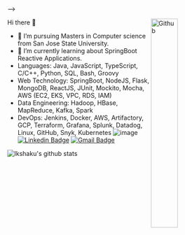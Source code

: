 <!-- ### Hi there 👋

<!--
**ikshaku/ikshaku** is a ✨ _special_ ✨ repository because its `README.md` (this file) appears on your GitHub profile.

Here are some ideas to get you started:

- 🔭 I’m currently working on ...
- 🌱 I’m currently learning ...
- 👯 I’m looking to collaborate on ...
- 🤔 I’m looking for help with ...
- 💬 Ask me about ...
- 📫 How to reach me: ...
- 😄 Pronouns: ...
- ⚡ Fun fact: ...
--> -->

Hi there 👋
<img width="35%" align="right" alt="Github" src="https://user-images.githubusercontent.com/48678280/88862734-4903af80-d201-11ea-968b-9c939d88a37c.gif" />

- 🔭 I’m  pursuing Masters in Computer science from San Jose State University.
- 🌱 I’m currently learning about SpringBoot Reactive Applications.
- Languages: Java, JavaScript, TypeScript, C/C++, Python, SQL, Bash, Groovy                                                                                    
- Web Technology: SpringBoot, NodeJS, Flask, MongoDB, ReactJS, JUnit, Mockito, Mocha, AWS (EC2, EKS, VPC, RDS, IAM)
- Data Engineering: Hadoop, HBase, MapReduce, Kafka, Spark
- DevOps:  Jenkins, Docker, AWS, Artifactory, GCP, Terraform, Grafana, Splunk, Datadog, Linux, GitHub, Snyk, Kubernetes
![image](https://github.com/ikshaku/ikshaku/assets/25012997/28ce85f8-6a19-4a55-9c94-3c999c287305)
 [![Linkedin Badge](https://img.shields.io/badge/-Ikshaku_Goswami-blue?style=flat-square&logo=Linkedin&logoColor=white&link=https://www.linkedin.com/in/ikshaku/)](https://www.linkedin.com/in/ikshaku/) [![Gmail Badge](https://img.shields.io/badge/-ikshaku.goswami@gmail.com-c14438?style=flat-square&logo=Gmail&logoColor=white&link=mailto:ikshaku.goswami@gmail.com)](mailto:ikshaku.goswami@gmail.com)

 ![Ikshaku's github stats](https://github-readme-stats.vercel.app/api?username=ikshaku&show_icons=true&theme=dark)
